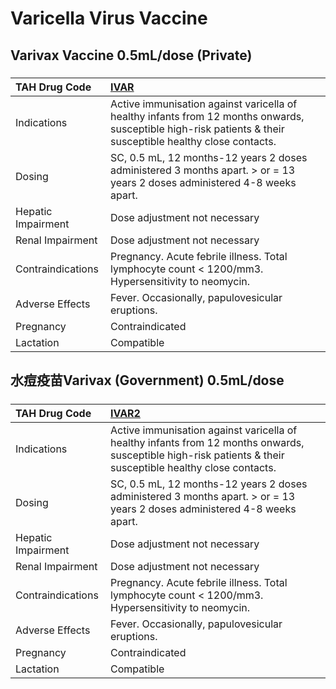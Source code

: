 # Varicella Virus Vaccine

## Varivax Vaccine 0.5mL/dose (Private)

##### 

| TAH Drug Code      | [IVAR](https://www.tahsda.org.tw/drugs/hissearch.php?drug_code=IVAR)                                                                                        |
|:-------------------|:------------------------------------------------------------------------------------------------------------------------------------------------------------|
| Indications        | Active immunisation against varicella of healthy infants from 12 months onwards, susceptible high-risk patients & their susceptible healthy close contacts. |
| Dosing             | SC, 0.5 mL, 12 months-12 years 2 doses administered 3 months apart. > or = 13 years 2 doses administered 4-8 weeks apart.                                   |
| Hepatic Impairment | Dose adjustment not necessary                                                                                                                               |
| Renal Impairment   | Dose adjustment not necessary                                                                                                                               |
| Contraindications  | Pregnancy. Acute febrile illness. Total lymphocyte count < 1200/mm3. Hypersensitivity to neomycin.                                                          |
| Adverse Effects    | Fever. Occasionally, papulovesicular eruptions.                                                                                                             |
| Pregnancy          | Contraindicated                                                                                                                                             |
| Lactation          | Compatible                                                                                                                                                  |

## 水痘疫苗Varivax (Government) 0.5mL/dose

##### 

| TAH Drug Code      | [IVAR2](https://www.tahsda.org.tw/drugs/hissearch.php?drug_code=IVAR2)                                                                                      |
|:-------------------|:------------------------------------------------------------------------------------------------------------------------------------------------------------|
| Indications        | Active immunisation against varicella of healthy infants from 12 months onwards, susceptible high-risk patients & their susceptible healthy close contacts. |
| Dosing             | SC, 0.5 mL, 12 months-12 years 2 doses administered 3 months apart. > or = 13 years 2 doses administered 4-8 weeks apart.                                   |
| Hepatic Impairment | Dose adjustment not necessary                                                                                                                               |
| Renal Impairment   | Dose adjustment not necessary                                                                                                                               |
| Contraindications  | Pregnancy. Acute febrile illness. Total lymphocyte count < 1200/mm3. Hypersensitivity to neomycin.                                                          |
| Adverse Effects    | Fever. Occasionally, papulovesicular eruptions.                                                                                                             |
| Pregnancy          | Contraindicated                                                                                                                                             |
| Lactation          | Compatible                                                                                                                                                  |

